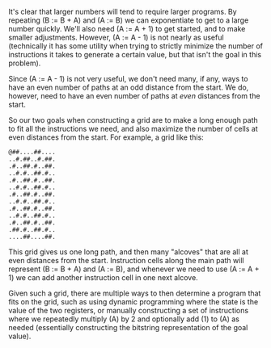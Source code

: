 It's clear that larger numbers will tend to require larger programs. By repeating \(B := B + A\) and \(A := B\) we can exponentiate to get to a large number quickly. We'll also need \(A := A + 1\) to get started, and to make smaller adjustments. However, \(A := A - 1\) is not nearly as useful (technically it has some utility when trying to strictly minimize the number of instructions it takes to generate a certain value, but that isn't the goal in this problem).

Since \(A := A - 1\) is not very useful, we don't need many, if any, ways to have an even number of paths at an odd distance from the start. We do, however, need to have an even number of paths at *even* distances from the start.

So our two goals when constructing a grid are to make a long enough path to fit all the instructions we need, and also maximize the number of cells at even distances from the start. For example, a grid like this:

```
@##....##....
..#.##..#.##.
.#..##.#..##.
..#.#..##.#..
.#..##.#..##.
..#.#..##.#..
.#..##.#..##.
..#.#..##.#..
.#..##.#..##.
..#.#..##.#..
.#..##.#..##.
.##.#..##.#..
....##....##.
```

This grid gives us one long path, and then many "alcoves" that are all at even distances from the start. Instruction cells along the main path will represent \(B := B + A\) and \(A := B\), and whenever we need to use \(A := A + 1\) we can add another instruction cell in one next alcove.

Given such a grid, there are multiple ways to then determine a program that fits on the grid, such as using dynamic programming where the state is the value of the two registers, or manually constructing a set of instructions where we repeatedly multiply \(A\) by 2 and optionally add \(1\) to \(A\) as needed (essentially constructing the bitstring representation of the goal value).
